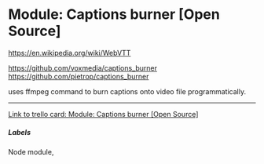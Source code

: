 # Module: Captions burner [Open Source]

https://en.wikipedia.org/wiki/WebVTT

https://github.com/voxmedia/captions_burner
https://github.com/pietrop/captions_burner

uses ffmpeg command to burn captions onto video file programmatically.

---

[Link to trello card: Module: Captions burner [Open Source]](https://trello.com/c/hGa9Toa8)

##### Labels

Node module, 